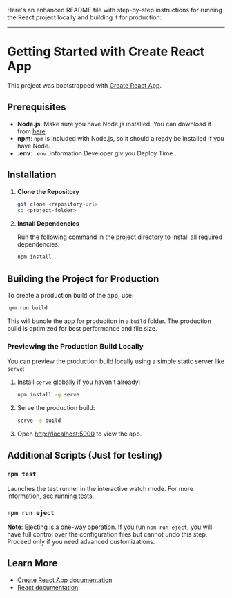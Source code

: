 Here's an enhanced README file with step-by-step instructions for running the React project locally and building it for production:

---

# Getting Started with Create React App

This project was bootstrapped with [Create React App](https://github.com/facebook/create-react-app).

## Prerequisites

- **Node.js**: Make sure you have Node.js installed. You can download it from [here](https://nodejs.org/).
- **npm**: `npm` is included with Node.js, so it should already be installed if you have Node.
- **.env**: `.env` .information Developer giv you Deploy Time .

## Installation

1. **Clone the Repository**

   ```bash
   git clone <repository-url>
   cd <project-folder>
   ```

2. **Install Dependencies**

   Run the following command in the project directory to install all required dependencies:

   ```bash
   npm install
   ```



## Building the Project for Production

To create a production build of the app, use:

```bash
npm run build
```

This will bundle the app for production in a `build` folder. The production build is optimized for best performance and file size.

### Previewing the Production Build Locally

You can preview the production build locally using a simple static server like `serve`:

1. Install `serve` globally if you haven't already:

   ```bash
   npm install -g serve
   ```

2. Serve the production build:

   ```bash
   serve -s build
   ```

3. Open [http://localhost:5000](http://localhost:5000) to view the app.

## Additional Scripts (Just for testing)

### `npm test`

Launches the test runner in the interactive watch mode. For more information, see [running tests](https://facebook.github.io/create-react-app/docs/running-tests).

### `npm run eject`

**Note**: Ejecting is a one-way operation. If you run `npm run eject`, you will have full control over the configuration files but cannot undo this step. Proceed only if you need advanced customizations.

## Learn More

- [Create React App documentation](https://facebook.github.io/create-react-app/docs/getting-started)
- [React documentation](https://reactjs.org/)

